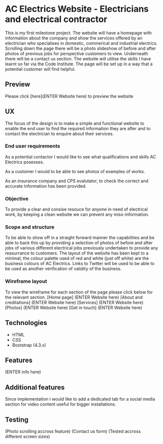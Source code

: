 # AC Electrics Website - Electricians and electrical contractor 
This is my first milestone project. The website will have a homepage with information about the company and show the services offered by an electrician who specialises in domestic, commerical and industrial electrics. Scrolling down the page there will be a photo slideshow of before and after photos of previous jobs for perspective customers to view. Underneath there will be a contact us section.
The website will utilise the skills I have learnt so far via the Code Institute.
The page will be set up in a way that a potential customer will find helpful.


## Preview
Please click [here](ENTER Website here) to preview the website


## UX
The focus of the design is to make a simple and functional website to enable the end user to find the required information they are after and to contact the electrician to enquire about their services.

### End user requirements
As a potential contactor I would like to see what qualifications and skills AC Electrics posesses.

As a customer I would to be able to see photos of examples of works.

As an insurance company and CPS evalutator, to check the correct and accurate information has been provided.


### Objective
To provide a clear and consise resouce for anyone in need of electrical work, by keeping a clean website we can prevent any miss-information.


### Scope and structure
To be able to show off in a straight forward manner the capabilities and be able to back this up by providing a selection of photos of before and after jobs of various different electrical jobs previously undertaken to provide any reasurrance to customers.
The layout of the website has been kept to a minimal, the colour palette used of red and white (just off white) are the business colours of AC Electrics.
Links to Twitter will be used to be able to be used as another verification of validity of the business.


### Wireframe layout
To view the wireframe for each section of the page please click below for the relevant section.
[Home page] (ENTER Website here)
[About and creditations] (ENTER Website here)
[Services] (ENTER Website here)
[Photos] (ENTER Website here)
[Get in touch] (ENTER Website here)


## Technologies
- HTML
- CSS
- Bootstrap (4.3.x)


## Features
(ENTER info here)


## Additional features
Since implementation i would like to add a dedicated tab for a social media section for video content useful for bigger installations.


## Testing
(Photo scrolling accross feature)
(Contact us form)
(Tested accross different screen sizes)


## 


